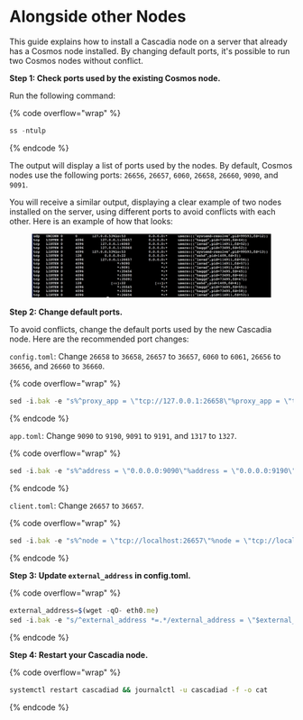 # Alongside other Nodes

This guide explains how to install a Cascadia node on a server that already has a Cosmos node installed.  By changing default ports, it's possible to run two Cosmos nodes without conflict.



**Step 1: Check ports used by the existing Cosmos node.**

Run the following command:

{% code overflow="wrap" %}
```javascript
ss -ntulp
```
{% endcode %}

The output will display a list of ports used by the nodes. By default, Cosmos nodes use the following ports: `26656`, `26657`, `6060`, `26658`, `26660`, `9090`, and `9091`.

You will receive a similar output, displaying a clear example of two nodes installed on the server, using different ports to avoid conflicts with each other. Here is an example of how that looks:

<figure><img src="../../.gitbook/assets/image (1).png" alt=""><figcaption></figcaption></figure>



**Step 2: Change default ports.**

To avoid conflicts, change the default ports used by the new Cascadia node.  Here are the recommended port changes:

`config.toml`: Change `26658` to `36658`, `26657` to `36657`, `6060` to `6061`, `26656` to `36656`, and `26660` to `36660`.

{% code overflow="wrap" %}
```javascript
sed -i.bak -e "s%^proxy_app = \"tcp://127.0.0.1:26658\"%proxy_app = \"tcp://127.0.0.1:36658\"%; s%^laddr = \"tcp://127.0.0.1:26657\"%laddr = \"tcp://127.0.0.1:36657\"%; s%^pprof_laddr = \"localhost:6060\"%pprof_laddr = \"localhost:6061\"%; s%^laddr = \"tcp://0.0.0.0:26656\"%laddr = \"tcp://0.0.0.0:36656\"%; s%^prometheus_listen_addr = \":26660\"%prometheus_listen_addr = \":36660\"%" $HOME/.cascadiad/config/config.toml
```
{% endcode %}

`app.toml`: Change `9090` to `9190`, `9091` to `9191`, and `1317` to `1327`.

{% code overflow="wrap" %}
```javascript
sed -i.bak -e "s%^address = \"0.0.0.0:9090\"%address = \"0.0.0.0:9190\"%; s%^address = \"0.0.0.0:9091\"%address = \"0.0.0.0:9191\"%; s%^address = \"tcp://0.0.0.0:1317\"%address = \"tcp://0.0.0.0:1327\"%" $HOME/.cascadiad/config/app.toml
```
{% endcode %}

`client.toml`: Change `26657` to `36657`.

{% code overflow="wrap" %}
```javascript
sed -i.bak -e "s%^node = \"tcp://localhost:26657\"%node = \"tcp://localhost:36657\"%" $HOME/.cascadiad/config/client.toml
```
{% endcode %}



**Step 3: Update `external_address` in config.toml.**

{% code overflow="wrap" %}
```javascript
external_address=$(wget -qO- eth0.me)
sed -i.bak -e "s/^external_address *=.*/external_address = \"$external_address:36656\"/" $HOME/.cascadiad/config/config.toml
```
{% endcode %}



**Step 4: Restart your Cascadia node.**

{% code overflow="wrap" %}
```bash
systemctl restart cascadiad && journalctl -u cascadiad -f -o cat
```
{% endcode %}
